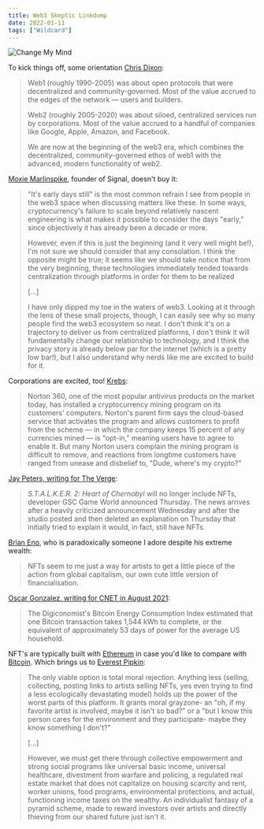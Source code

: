 ```yaml
---
title: Web3 Skeptic Linkdump
date: 2022-01-11
tags: ["Wildcard"]
---
```


![Change My Mind](/images/change-my-mind.png)

To kick things off, some orientation [Chris Dixon](https://future.a16z.com/why-web3-matters/):

> Web1 (roughly 1990-2005) was about open protocols that were decentralized and community-governed. Most of the value accrued to the edges of the network — users and builders.
>
> Web2 (roughly 2005-2020) was about siloed, centralized services run by<!--x--> corporations. Most of the value accrued to a handful of companies like Google, Apple, Amazon, and Facebook.
>
> We are now at the beginning of the web3 era, which combines the decentralized, community-governed ethos of web1 with the advanced, modern functionality of web2.

[Moxie Marlinspike](https://moxie.org/2022/01/07/web3-first-impressions.html), founder of Signal, doesn't buy it:

> "It's early days still" is the most common refrain I see from people in the web3 space when discussing matters like these. In some ways, cryptocurrency's failure to scale beyond relatively nascent engineering is what makes it possible to consider the days "early," since objectively it has already been a decade or more.
>
> However, even if this is just the beginning (and it very well might be!), I'm not sure we should consider that any consolation. I think the opposite might be true; it seems like we should take notice that from the very beginning, these technologies immediately tended towards centralization through platforms in order for them to be realized
>
> [...]
>
> I have only dipped my toe in the waters of web3. Looking at it through the lens of these small projects, though, I can easily see why so many people find the web3 ecosystem so neat. I don't think it's on a trajectory to deliver us from centralized platforms, I don't think it will fundamentally change our relationship to technology, and I think the privacy story is already below par for the internet (which is a pretty low bar!), but I also understand why nerds like me are excited to build for it.

Corporations are excited, too! [Krebs](https://krebsonsecurity.com/2022/01/norton-360-now-comes-with-a-cryptominer/):

> Norton 360, one of the most popular antivirus products on the market today, has installed a cryptocurrency mining program on its customers' computers. Norton's parent firm says the cloud-based service that activates the program and allows customers to profit from the scheme — in which the company keeps 15 percent of any currencies mined — is "opt-in," meaning users have to agree to enable it. But many Norton users complain the mining program is difficult to remove, and reactions from longtime customers have ranged from unease and disbelief to, "Dude, where's my crypto?"

[Jay Peters, writing for The Verge](https://www.theverge.com/2021/12/16/22840488/stalker-2-nft-metahuman-gsc-web3-canceled):

> _S.T.A.L.K.E.R. 2: Heart of Chernobyl_ will no longer include NFTs, developer GSC Game World announced Thursday. The news arrives after a heavily criticized announcement Wednesday and after the studio posted and then deleted an explanation on Thursday that initially tried to explain it would, in fact, still have NFTs.

[Brian Eno](https://the-crypto-syllabus.com/brian-eno-on-nfts-and-automatism/), who is paradoxically someone I adore despite his extreme wealth:

> NFTs seem to me just a way for artists to get a little piece of the action from global capitalism, our own cute little version of financialisation.

[Oscar Gonzalez, writing for CNET in August 2021](https://www.cnet.com/personal-finance/crypto/heres-how-much-electricity-it-takes-to-mine-bitcoin-and-why-people-are-worried/):

> The Digiconomist's Bitcoin Energy Consumption Index estimated that one Bitcoin transaction takes 1,544 kWh to complete, or the equivalent of approximately 53 days of power for the average US household.

NFT's are typically built with [Ethereum](https://digiconomist.net/ethereum-energy-consumption) in case you'd like to compare with [Bitcoin](https://digiconomist.net/bitcoin-energy-consumption). Which brings us to [Everest Pipkin](https://everestpipkin.medium.com/but-the-environmental-issues-with-cryptoart-1128ef72e6a3):

> The only viable option is total moral rejection. Anything less (selling, collecting, posting links to artists selling NFTs, yes even trying to find a less ecologically devastating model) holds up the power of the worst parts of this platform. It grants moral grayzone- an "oh, if my favorite artist is involved, maybe it isn't so bad?" or a "but I know this person cares for the environment and they participate- maybe they know something I don't?"
>
> [...]
>
> However, we must get there through collective empowerment and strong social programs like universal basic income, universal healthcare, divestment from warfare and policing, a regulated real estate market that does not capitalize on housing scarcity and rent, worker unions, food programs, environmental protections, and actual, functioning income taxes on the wealthy. An individualist fantasy of a pyramid scheme, made to reward investors over artists and directly thieving from our shared future just isn't it.
